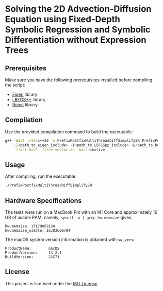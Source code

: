 # Solving the 2D Advection-Diffusion Equation using Fixed-Depth Symbolic Regression and Symbolic Differentiation without Expression Trees


## Prerequisites

Make sure you have the following prerequisites installed before compiling the script:

- [Eigen](https://eigen.tuxfamily.org/dox/GettingStarted.html) library
- [LBFGS++](https://github.com/yixuan/LBFGSpp) library
- [Boost](https://www.boost.org/) library

## Compilation

Use the provided compilation command to build the executable:

```bash
g++ -Wall -std=c++20 -o PrefixPostfixMultiThreadDiffSimplifySR PrefixPostfixMultiThreadDiffSimplifySR.cpp -O2 \
    -I<path_to_eigen_include> -I<path_to_LBFGSpp_include> -L<path_to_boost_lib> -I<path_to_boost_include> \
    -ffast-math -ftree-vectorize -march=native
```

## Usage

After compiling, run the executable:

```bash
./PrefixPostfixMultiThreadDiffSimplifySR
```

## Hardware Specifications

The tests were run on a MacBook Pro with an M1 Core and approximately 16 GB of usable RAM, namely, `sysctl -a | grep hw.memsize` gives:

```
hw.memsize: 17179869184
hw.memsize_usable: 16383606784
```

The macOS system version information is obtained with `sw_vers`:

```
ProductName:		macOS
ProductVersion:		14.2.1
BuildVersion:		23C71
```

## License

This project is licensed under the [MIT License](LICENSE).

